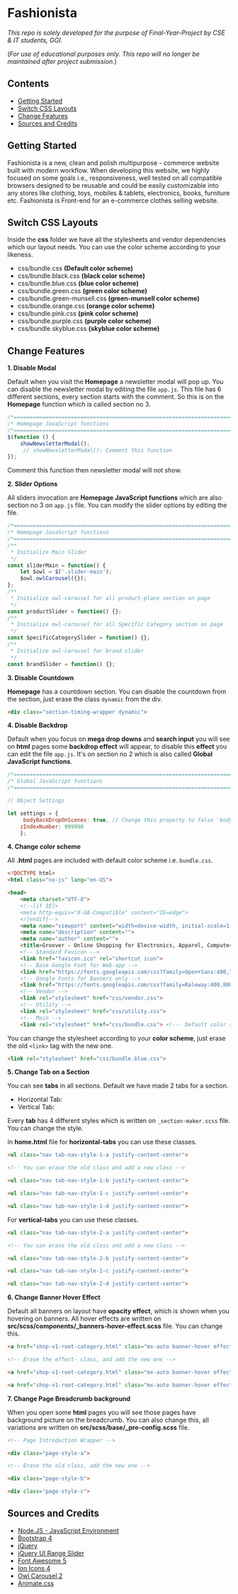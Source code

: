 # Fashionista

*This repo is solely developed for the purpose of Final-Year-Project by CSE & IT students, GGI.*

(*For use of educational purposes only. This repo will no longer be maintained after project submission.*)



## Contents

- [Getting Started](#getting-started)
- [Switch CSS Layouts](#switch-css-layouts)
- [Change Features](#change-features)
- [Sources and Credits](#sources-and-credits)




## Getting Started

Fashionista is a new, clean and polish multipurpose - commerce website built with modern workflow. When developing this website, we highly focused on some goals i.e., responsiveness, well tested on all compatible browsers designed to be reusable and could be easily customizable into any stores like clothing, toys, mobiles & tablets, electronics, books, furniture etc.
Fashionista is Front-end for an e-commerce clothes selling website.


## Switch CSS Layouts

Inside the **css** folder we have all the stylesheets and vendor dependencies which our layout needs. You can use the color scheme according to your likeness.

- css/bundle.css **(Default color scheme)**
- css/bundle.black.css **(black color scheme)**
- css/bundle.blue.css **(blue color scheme)**
- css/bundle.green.css **(green color scheme)**
- css/bundle.green-munsell.css **(green-munsell color scheme)**
- css/bundle.orange.css **(orange color scheme)**
- css/bundle.pink.css **(pink color scheme)**
- css/bundle.purple.css **(purple color scheme)**
- css/bundle.skyblue.css **(skyblue color scheme)**



## Change Features

**1. Disable Modal**

Default when you visit the **Homepage** a newsletter modal will pop up. You can disable the newsletter modal by editing the file `app.js`. This file has 6 different sections, every section starts with the comment. So this is on the **Homepage** function which is called section no 3.

```javascript
/*============================================================================*/
/* Homepage JavaScript functions
/*============================================================================*/
$(function () {
    showNewsletterModal();
     // showNewsletterModal(); Comment this function
});
```

Comment this function then newsletter modal will not show.

**2. Slider Options**

All sliders invocation are **Homepage JavaScript functions** which are also section no 3 on `app.js` file. You can modify the slider options by editing the file.

```javascript
/*============================================================================*/
/* Homepage JavaScript functions
/*============================================================================*/
/**
 * Initialize Main Slider
 */
const sliderMain = function() {
    let $owl = $('.slider-main');
	$owl.owlCarousel({});
};
/**
 * Initialize owl-carousel for all product-place section on page
 */
const productSlider = function() {};
/**
 * Initialize owl-carousel for all Specific Category section on page
 */
const SpecificCategorySlider = function() {};
/**
 * Initialize owl-carousel for brand slider
 */
const brandSlider = function() {};
```

**3. Disable Countdown**

**Homepage** has a countdown section. You can disable the countdown from the section, just erase the class `dynamic` from the div.

```html
<div class="section-timing-wrapper dynamic">
```

**4. Disable Backdrop**

Default when you focus on **mega drop downs** and **search input** you will see on **html** pages some **backdrop effect** will appear, to disable this **effect** you can edit the file `app.js`. It's on section no 2 which is also called **Global JavaScript functions**.

```javascript
/*============================================================================*/
/* Global JavaScript functions
/*============================================================================*/

// Object Settings

let settings = {
     bodyBackDropOnScenes: true, // Change this property to false 'bodyBackDropOnScenes: false'
    zIndexNumber: 999998
    };
```

**4. Change color scheme**

All **.html** pages are included with default color scheme i.e. `bundle.css`.

```html
<!DOCTYPE html>
<html class="no-js" lang="en-US">

<head>
    <meta charset="UTF-8">
    <!--[if IE]>
    <meta http-equiv="X-UA-Compatible" content="IE=edge">
    <![endif]-->
    <meta name="viewport" content="width=device-width, initial-scale=1, shrink-to-fit=no">
    <meta name="description" content="">
    <meta name="author" content="">
    <title>Groover - Online Shopping for Electronics, Apparel, Computers, Books, DVDs & more</title>
    <!-- Standard Favicon -->
    <link href="favicon.ico" rel="shortcut icon">
    <!-- Base Google Font for Web-app -->
    <link href="https://fonts.googleapis.com/css?family=Open+Sans:400,700" rel="stylesheet">
    <!-- Google Fonts for Banners only -->
    <link href="https://fonts.googleapis.com/css?family=Raleway:400,800" rel="stylesheet">
    <!-- Vendor -->
    <link rel="stylesheet" href="css/vendor.css">
    <!-- Utility -->
    <link rel="stylesheet" href="css/utility.css">
    <!-- Main -->
    <link rel="stylesheet" href="css/bundle.css"> <!--- Default color scheme -->
```

You can change the stylesheet according to your **color scheme**, just erase the old `<link>` tag with the new one.

```html
<link rel="stylesheet" href="css/bundle.blue.css">
```

**5. Change Tab on a Section**

You can see **tabs** in all sections. Default we have made 2 tabs for a section.

- Horizontal Tab:
- Vertical Tab:

Every **tab** has 4 different styles which is written on `_section-maker.scss` file. You can change the style.

In **home.html** file for **horizontal-tabs** you can use these classes.

```html
<ul class="nav tab-nav-style-1-a justify-content-center">

<!-- You can erase the old class and add a new class -->

<ul class="nav tab-nav-style-1-b justify-content-center">

<ul class="nav tab-nav-style-1-c justify-content-center">

<ul class="nav tab-nav-style-1-d justify-content-center">
```

For **vertical-tabs** you can use these classes.

```html
<ul class="nav tab-nav-style-2-a justify-content-center">

<!-- You can erase the old class and add a new class -->

<ul class="nav tab-nav-style-2-b justify-content-center">

<ul class="nav tab-nav-style-2-c justify-content-center">

<ul class="nav tab-nav-style-2-d justify-content-center">
```

**6. Change Banner Hover Effect**

Default all banners on layout have **opacity effect**, which is shown when you hovering on banners. All hover effects are written on **src/scss/components/_banners-hover-effect.scss** file. You can change this.

```html
<a href="shop-v1-root-category.html" class="mx-auto banner-hover effect-dark-opacity">

<!-- Erase the effect- class, and add the new one -->

<a href="shop-v1-root-category.html" class="mx-auto banner-hover effect-border-scaling-gray">

<a href="shop-v1-root-category.html" class="mx-auto banner-hover effect-border-scaling-black">
```

**7. Change Page Breadcrumb background**

When you open some **html** pages you will see those pages have background picture on the breadcrumb. You can also change this, all variations are written on **src/scss/base/_pre-config.scss** file.

```html
<!-- Page Introduction Wrapper -->

<div class="page-style-a">

<!-- Erase the old class, add the new one -->

<div class="page-style-b">

<div class="page-style-c">
```



## Sources and Credits

- [Node.JS - JavaScript Environment](https://nodejs.org/en/download/)
- [Bootstrap 4](https://getbootstrap.com/)
- [jQuery](https://jquery.com/)
- [jQuery UI Range Slider](https://jqueryui.com/slider/)
- [Font Awesome 5](https://fontawesome.com/)
- [Ion Icons 4](https://ionicons.com/)
- [Owl Carousel 2](https://owlcarousel2.github.io/OwlCarousel2/)
- [Animate.css](https://daneden.github.io/animate.css/)
